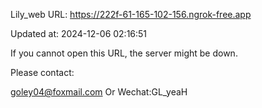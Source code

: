 Lily_web URL: https://222f-61-165-102-156.ngrok-free.app

Updated at: 2024-12-06 02:16:51

If you cannot open this URL, the server might be down.

Please contact: 

goley04@foxmail.com Or Wechat:GL_yeaH